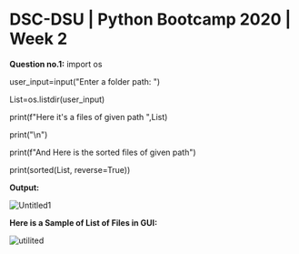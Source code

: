 # DSC-DSU | Python Bootcamp 2020 | Week 2

**Question no.1:**
import os

user_input=input("Enter a folder path: ")

List=os.listdir(user_input)

print(f"Here it's a files of given path ",List)

print("\n")

print(f"And Here is the sorted files of given path")

print(sorted(List, reverse=True))

**Output:**

![Untitled1](https://user-images.githubusercontent.com/49817481/102684600-c2755c00-41fb-11eb-8f84-a0dcba69cd14.png)

**Here is a Sample of List of Files in GUI:**

![utilited](https://user-images.githubusercontent.com/49817481/102684382-d0c27880-41f9-11eb-8579-2f01c7fcca6e.png)
